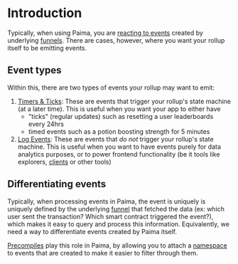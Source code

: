 # Introduction

Typically, when using Paima, you are [reacting to events](../../300-react-to-events/2-primitive-catalogue/1-introduction.md) created by underlying [funnels](../../300-react-to-events/3-funnel-types/1-common-concepts/1-intro.md). There are cases, however, where you want your rollup itself to be emitting events.

## Event types

Within this, there are two types of events your rollup may want to emit:
1. [Timers & Ticks](./50-timers-ticks.md): These are events that trigger your rollup's state machine (at a later time). This is useful when you want your app to either have
     - "ticks" (regular updates) such as resetting a user leaderboards every 24hrs
     - timed events such as a potion boosting strength for 5 minutes 
2. [Log Events](./100-events/1-introduction.md): These are events that *do not* trigger your rollup's state machine. This is useful when you want to have events purely for data analytics purposes, or to power frontend functionality (be it tools like explorers, [clients](https://en.wikipedia.org/wiki/Game_client) or other tools)

## Differentiating events

Typically, when processing events in Paima, the event is uniquely is uniquely defined by the underlying [funnel](../../300-react-to-events/3-funnel-types/1-common-concepts/1-intro.md) that fetched the data (ex: which user sent the transaction? Which smart contract triggered the event?), which makes it easy to query and process this information. Equivalently, we need a way to differentiate events created by Paima itself.

[Precompiles](./300-precompiles/100-introduction.md) play this role in Paima, by allowing you to attach a [namespace](https://en.wikipedia.org/wiki/Namespace) to events that are created to make it easier to filter through them.
